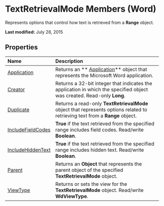 
# TextRetrievalMode Members (Word)
Represents options that control how text is retrieved from a  **Range** object.

 **Last modified:** July 28, 2015


## Properties



|**Name**|**Description**|
|:-----|:-----|
| [Application](2018e12a-fa1c-4ebe-5c6b-84fd9246ee26.md)|Returns an  ** [Application](d1cf6f8f-4e88-bf01-93b4-90a83f79cb44.md)** object that represents the Microsoft Word application.|
| [Creator](5b83173f-2544-7a22-f189-11111faae807.md)|Returns a 32-bit integer that indicates the application in which the specified object was created. Read-only  **Long**.|
| [Duplicate](3ccc1c6a-c709-ea9a-052d-a5c3d566038f.md)|Returns a read-only  **TextRetrievalMode** object that represents options related to retrieving text from a **Range** object.|
| [IncludeFieldCodes](9055d78b-ddf4-3e58-a42d-813ef838cdf2.md)| **True** if the text retrieved from the specified range includes field codes. Read/write **Boolean**.|
| [IncludeHiddenText](8904b230-ba07-ecf1-45c3-95d2a11cc434.md)| **True** if the text retrieved from the specified range includes hidden text. Read/write **Boolean**.|
| [Parent](da2e7444-fe49-9e0f-0b5f-9b98de4381b2.md)|Returns an  **Object** that represents the parent object of the specified **TextRetrievalMode** object.|
| [ViewType](1dbc3f48-6d99-84f4-b9db-73a25e8f07c0.md)|Returns or sets the view for the  **TextRetrievalMode** object. Read/write **WdViewType**.|
